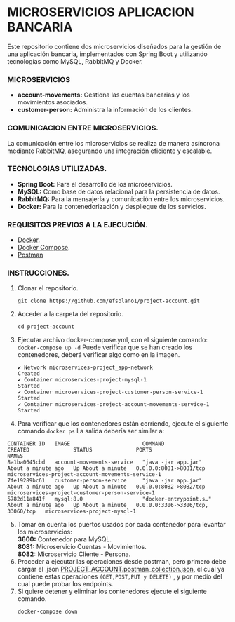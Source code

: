 # **MICROSERVICIOS APLICACION BANCARIA**
Este repositorio contiene dos microservicios diseñados para la gestión de una aplicación bancaria, implementados con Spring Boot y utilizando tecnologías como MySQL, RabbitMQ y Docker.

### **MICROSERVICIOS**
- **account-movements:** Gestiona las cuentas bancarias y los movimientos asociados.
- **customer-person:** Administra la información de los clientes.

### **COMUNICACION ENTRE MICROSERVICIOS.**
La comunicación entre los microservicios se realiza de manera asíncrona mediante RabbitMQ, asegurando una integración eficiente y escalable.

### **TECNOLOGIAS UTILIZADAS.**
- **Spring Boot:** Para el desarrollo de los microservicios.
- **MySQL:** Como base de datos relacional para la persistencia de datos.
- **RabbitMQ:** Para la mensajería y comunicación entre los microservicios.
- **Docker:** Para la contenedorización y despliegue de los servicios.

### **REQUISITOS PREVIOS A LA EJECUCIÓN.**

- [Docker](https://www.docker.com/).
- [Docker Compose](https://docs.docker.com/compose/).
- [Postman](https://www.postman.com/)

### **INSTRUCCIONES.**
1. Clonar el repositorio.
   ```
   git clone https://github.com/efsolano1/project-account.git
   ```
3. Acceder a la carpeta del repositorio.
   ```
   cd project-account
   ```
5. Ejecutar archivo docker-compose.yml, con el siguiente comando:
  ```docker-compose up -d```
   Puede verificar que se han creado los contenedores, deberá verificar algo como en la imagen.
   ```
   ✔ Network microservices-project_app-network                    Created                                                                                                                                       
   ✔ Container microservices-project-mysql-1                      Started                                                                                                                                      
   ✔ Container microservices-project-customer-person-service-1    Started        
   ✔ Container microservices-project-account-movements-service-1  Started   
   ```
6. Para verificar que los contenedores están corriendo, ejecute el siguiente comando
      ```docker ps```
   La salida debería ser similar a: 

```
CONTAINER ID   IMAGE                       COMMAND                  CREATED              STATUS              PORTS                               NAMES
8a1ba0645cbd   account-movements-service   "java -jar app.jar"      About a minute ago   Up About a minute   0.0.0.0:8081->8081/tcp              microservices-project-account-movements-service-1
7fe19289bc61   customer-person-service     "java -jar app.jar"      About a minute ago   Up About a minute   0.0.0.0:8082->8082/tcp              microservices-project-customer-person-service-1
5782d11a841f   mysql:8.0                   "docker-entrypoint.s…"   About a minute ago   Up About a minute   0.0.0.0:3306->3306/tcp, 33060/tcp   microservices-project-mysql-1
```
5. Tomar en cuenta los puertos usados por cada contenedor para levantar los microservicios:  
   **3600:** Contenedor para MySQL.  
   **8081:** Microservicio Cuentas - Movimientos.  
   **8082:** Microservicio Cliente - Persona.  
6. Proceder a ejecutar las operaciones desde postman, pero primero debe cargar el .json [PROJECT_ACCOUNT.postman_collection.json](https://github.com/efsolano1/project-account/blob/master/PROJECT_ACCOUNT.postman_collection.json),  el cual ya contiene estas operaciones `(GET,POST,PUT y DELETE)` , y por medio del cual puede probar los endpoints.  
7. Si quiere detener y eliminar los contenedores ejecute el siguiente comando.  
    ```
   docker-compose down
    ```
